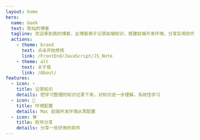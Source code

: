```yaml
---
layout: home
hero:
  name: Geek
  text: 陈灿的博客
  tagline: 欢迎来到我的博客，此博客用于记录前端知识，搭建前端开发环境，分享实用软件
  actions:
    - theme: brand
      text: 点击开始修炼
      link: /FrontEnd/JavaScript/JS_Note
    - theme: alt
      text: 关于我
      link: /About/
features:
  - icon: ⚡️
    title: 记录知识
    details: 把学习整理的知识记录下来，对知识进一步理解，系统性学习
  - icon: 🖖
    title: 环境配置
    details: Mac 前端开发环境从零配置
  - icon: 🛠️
    title: 软件分享
    details: 分享一些好用的软件
---
```


